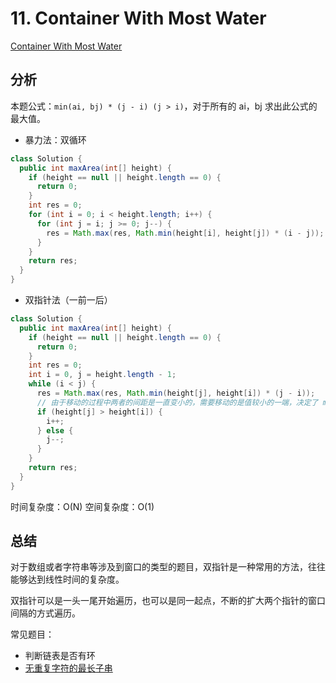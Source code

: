 # 11. Container With Most Water

[Container With Most Water](https://leetcode.com/problems/container-with-most-water/)

## 分析

本题公式：`min(ai, bj) * (j - i) (j > i)`，对于所有的 ai，bj 求出此公式的最大值。

- 暴力法：双循环

```java
class Solution {
  public int maxArea(int[] height) {
    if (height == null || height.length == 0) {
      return 0;
    }
    int res = 0;
    for (int i = 0; i < height.length; i++) {
      for (int j = i; j >= 0; j--) {
        res = Math.max(res, Math.min(height[i], height[j]) * (i - j));
      }
    }
    return res;
  }
}
```

- 双指针法（一前一后）

```java
class Solution {
  public int maxArea(int[] height) {
    if (height == null || height.length == 0) {
      return 0;
    }
    int res = 0;
    int i = 0, j = height.length - 1;
    while (i < j) {
      res = Math.max(res, Math.min(height[j], height[i]) * (j - i));
      // 由于移动的过程中两者的间距是一直变小的，需要移动的是值较小的一端，决定了 min(ai, bj) 值的变化。
      if (height[j] > height[i]) {
        i++;
      } else {
        j--;
      }
    }
    return res;
  }
}
```

时间复杂度：O(N)
空间复杂度：O(1)

## 总结

对于数组或者字符串等涉及到窗口的类型的题目，双指针是一种常用的方法，往往能够达到线性时间的复杂度。
 
双指针可以是一头一尾开始遍历，也可以是同一起点，不断的扩大两个指针的窗口间隔的方式遍历。

常见题目：

- 判断链表是否有环
- [无重复字符的最长子串](https://leetcode.com/problems/longest-substring-without-repeating-characters/)
